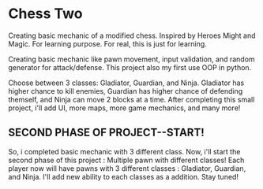 # Chess Two
Creating basic mechanic of a modified chess. Inspired by Heroes Might and Magic. For learning purpose.
For real, this is just for learning.

Creating basic mechanic like pawn movement, input validation, and random generator for attack/defense. This project also my first use OOP in python.

Choose between 3 classes: Gladiator, Guardian, and Ninja. Gladiator has higher chance to kill enemies, Guardian has higher chance of defending themself, and Ninja can move 2 blocks at a time.
After completing this small project, i'll add UI, more maps, more game mechanics, and many more!

## SECOND PHASE OF PROJECT--START!
So, i completed basic mechanic with 3 different class. Now, i'll start the second phase of this project : Multiple pawn with different classes! 
Each player now will have pawns with 3 different classes : Gladiator, Guardian, and Ninja. I'll add new ability to each classes as a addition.
Stay tuned!

